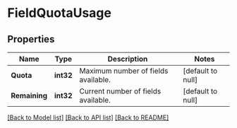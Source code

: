 # FieldQuotaUsage

## Properties
Name | Type | Description | Notes
------------ | ------------- | ------------- | -------------
**Quota** | **int32** | Maximum number of fields available. | [default to null]
**Remaining** | **int32** | Current number of fields available. | [default to null]

[[Back to Model list]](../README.md#documentation-for-models) [[Back to API list]](../README.md#documentation-for-api-endpoints) [[Back to README]](../README.md)

